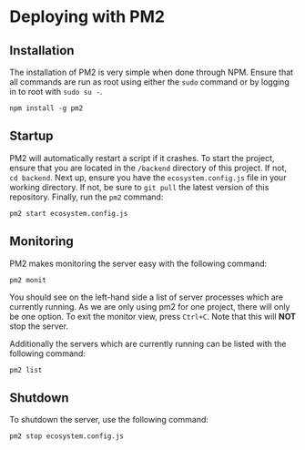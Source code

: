 # Deploying with PM2
## Installation
The installation of PM2 is very simple when done through NPM. Ensure that all commands are run as root using either the `sudo` command or by logging in to root with `sudo su -`.
```
npm install -g pm2
```
## Startup
PM2 will automatically restart a script if it crashes. To start the project, ensure that you are located in the `/backend` directory of this project. If not, `cd backend`. Next up, ensure you have the `ecosystem.config.js` file in your working directory. If not, be sure to `git pull` the latest version of this repository. Finally, run the `pm2` command:
```
pm2 start ecosystem.config.js
```
## Monitoring
PM2 makes monitoring the server easy with the following command:
```
pm2 monit
```
You should see on the left-hand side a list of server processes which are currently running. As we are only using pm2 for one project, there will only be one option. To exit the monitor view, press `Ctrl+C`. Note that this will **NOT** stop the server.

Additionally the servers which are currently running can be listed with the following command:
```
pm2 list
```
## Shutdown
To shutdown the server, use the following command:
```
pm2 stop ecosystem.config.js
```
